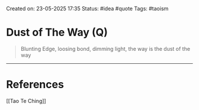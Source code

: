 Created on: 23-05-2025 17:35
Status: #idea #quote 
Tags: #taoism 
# Dust of The Way (Q)
> Blunting Edge,
> loosing bond,
> dimming light,
> the way is the dust of the way




-----------------
# References
[[Tao Te Ching]]
